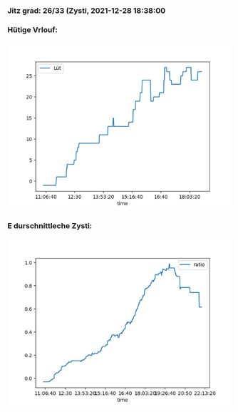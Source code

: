 ### Jitz grad: 26/33 (Zysti, 2021-12-28 18:38:00

### Hütige Vrlouf:
![Graph](Today.png)

### E durschnittleche Zysti:
![Graph](Zysti.png)
